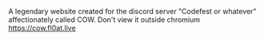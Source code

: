 A legendary website created for the discord server "Codefest or whatever" affectionately called COW. Don't view it outside chromium
https://cow.fl0at.live

